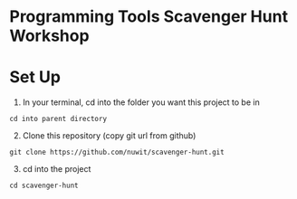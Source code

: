 # Programming Tools Scavenger Hunt Workshop

# Set Up

1. In your terminal, cd into the folder you want this project to be in
```shell
cd into parent directory
```
2. Clone this repository (copy git url from github)
```shell
git clone https://github.com/nuwit/scavenger-hunt.git
```
3. cd into the project
```shell
cd scavenger-hunt
```
